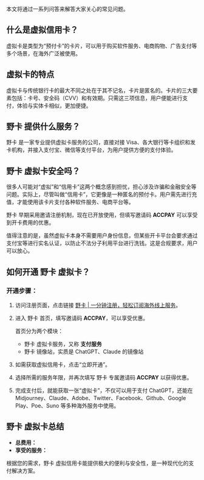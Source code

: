 本文将通过一系列问答来解答大家关心的常见问题。

## 什么是虚拟信用卡？

虚拟卡是类型为“预付卡”的卡片，可以用于购买软件服务、电商购物、广告支付等多个场景，在海外广泛被使用。

## 虚拟卡的特点

虚拟卡与传统银行卡的最大不同之处在于其不记名，卡片是匿名的。卡片的三大要素包括：卡号、安全码（CVV）和有效期。只需这三项信息，用户便能进行支付，体验与实体卡相似，更加便捷。

## 野卡 提供什么服务？

野卡 是一家专业提供虚拟卡服务的公司，直接对接 Visa、各大银行等卡组织和发卡机构，并接入支付宝、微信等支付平台，为用户提供方便的支付体验。

## 野卡 虚拟卡安全吗？

很多人可能对“虚拟”和“信用卡”这两个概念感到担忧，担心涉及诈骗和金融安全等问题。实际上，尽管叫做“信用卡”，它更像是一种匿名的预付卡。用户需先进行充值，才能使用该卡片支付各种软件服务、电商平台等。

野卡 早期采用邀请注册机制，现在已开放使用，但填写邀请码 **ACCPAY** 可以享受到开卡费用的优惠。

值得注意的是，虽然虚拟卡本身不需要用户身份信息，但某些开卡平台会要求通过支付宝等进行实名认证，以防止不法分子利用平台进行洗钱。这是合规要求，用户可以放心。

## 如何开通 野卡 虚拟卡？

### 开通步骤：

1. 访问注册页面，点击链接 [野卡 | 一分钟注册，轻松订阅海外线上服务](https://bit.ly/bewildcard)。
2. 进入 野卡 首页，填写邀请码 **ACCPAY**，可以享受优惠。
   
   首页分为两个模块：
   - 野卡 虚拟卡服务，又称 **支付服务**
   - 野卡 镜像站，实质是 ChatGPT、Claude 的镜像站

3. 如需获取虚拟信用卡，点击“立即开通”。

4. 选择所需的服务年限，并再次填写 野卡 专属邀请码 **ACCPAY** 以获得优惠。

5. 完成支付后，就能获取一张“虚拟卡”，不仅可以用于支付 ChatGPT，还能在 Midjourney、Claude、Adobe、Twitter、Facebook、Github、Google Play、Poe、Suno 等多种海外服务中使用。

## 野卡 虚拟卡总结

- **总费用：**
- **享受的服务：**

根据您的需求，野卡 虚拟信用卡能提供极大的便利与安全性，是一种现代化的支付解决方案。
